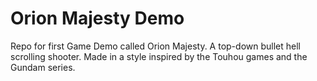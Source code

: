 # Orion Majesty Demo

Repo for first Game Demo called Orion Majesty. A top-down bullet hell scrolling shooter. Made in a style inspired by the Touhou games and the Gundam series.